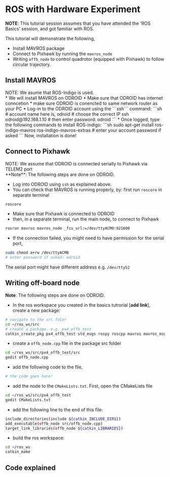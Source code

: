 # ROS with Hardware Experiment

**NOTE**: This tutorial session assumes that you have attended the 'ROS Basics' session, and got familiar with ROS.

This tutorial will demonstrate the following,
* Install MAVROS package
* Connect to Pixhawk by running the ```mavros_node```
* Writing ```offb_node``` to control quadrotor (equipped with Pixhawk) to follow circular trajectory.

## Install MAVROS
<div class="info">
NOTE: We asume that ROS-Indigo is used.
</div>
* We will install MAVROS on ODROID
* Make sure that ODROID has internet conncetion
* make sure ODROID is conencted to same network router as your PC
* Log-in to the ODROID account using the ```ssh``` command:
```sh
# account name here is, odroid
# choose the correct IP
ssh odroid@192.168.1.10
# then enter password: odroid
```
* Once logged, type the following commands to install ROS-indigo:
```sh
sudo apt-get install ros-indigo-mavros ros-indigo-mavros-extras
# enter your account password if asked
```
Now, installation is done!

## Connect to Pixhawk
<div class="info">
NOTE: We assume that ODROID is connected serially to Pixhawk via TELEM2 port
</div>
**Note**: The following steps are done on ODROID.

* Log into ODROID using ```ssh``` as explained above.
* You can check that MAVROS is running properly, by:
first run ```roscore``` in separate terminal
```sh
roscore
```
* Make sure that Pixhawk is connected to ODROID
* then, in a separate terminal, run the main node, to connect to Pixhawk
```sh
rosrun mavros mavros_node _fcu_url:=/dev/ttyACM0:921600
```
* If the connection failed, you might need to have permission for the serial port,
```sh
sudo chmod a+rw /dev/ttyACM0
# enter password if asked: odroid
```
The serial port might have different address e.g. ```/dev/ttyS2```

## Writing off-board node
**Note**: The following steps are done on ODROID.
* In the ros workspace you created in the basics tutrorial [**add link**], create a new package:
```sh
# navigate to the src foler
cd ~/ros_ws/src
# create a package. e.g. px4_offb_test
catkin_create_pkg px4_offb_test std_msgs rospy roscpp mavros mavros_msgs
```
* create a ```offb_node.cpp``` file in the package src folder
```sh
cd ~/ros_ws/src/px4_offb_test/src
gedit offb_node.cpp
```
* add the following code to the file,
```sh
# the code goes here!
```
* add the node to the ```CMakeLists.txt```. First, open the CMakeLists file
```sh
cd ~/ros_ws/src/px4_offb_test
gedit CMakeLists.txt
```
* add the following line to the end of this file:
```sh
include_directories(include ${catkin_INCLUDE_DIRS})
add_executable(offb_node src/offb_node.cpp)
target_link_libraries(offb_node ${catkin_LIBRARIES})
```
* build the ros workspace:
```sh
cd ~/ros_ws
catkin_make
```

## Code explained